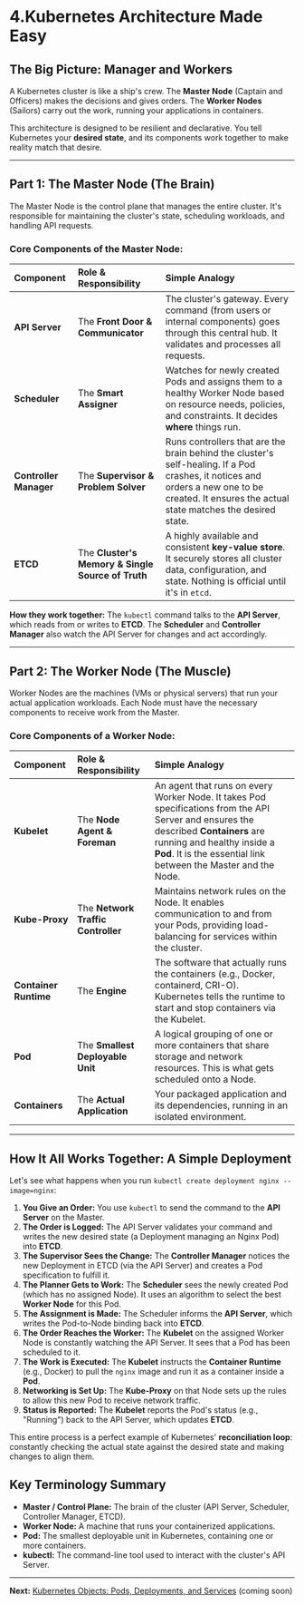 # 4.Kubernetes Architecture Made Easy

## The Big Picture: Manager and Workers

A Kubernetes cluster is like a ship's crew. The **Master Node** (Captain and Officers) makes the decisions and gives orders. The **Worker Nodes** (Sailors) carry out the work, running your applications in containers.

This architecture is designed to be resilient and declarative. You tell Kubernetes your **desired state**, and its components work together to make reality match that desire.

---

## Part 1: The Master Node (The Brain)

The Master Node is the control plane that manages the entire cluster. It's responsible for maintaining the cluster's state, scheduling workloads, and handling API requests.

### Core Components of the Master Node:

| Component | Role & Responsibility | Simple Analogy |
| :--- | :--- | :--- |
| **API Server** | The **Front Door & Communicator** | The cluster's gateway. Every command (from users or internal components) goes through this central hub. It validates and processes all requests. |
| **Scheduler** | The **Smart Assigner** | Watches for newly created Pods and assigns them to a healthy Worker Node based on resource needs, policies, and constraints. It decides **where** things run. |
| **Controller Manager** | The **Supervisor & Problem Solver** | Runs controllers that are the brain behind the cluster's self-healing. If a Pod crashes, it notices and orders a new one to be created. It ensures the actual state matches the desired state. |
| **ETCD** | The **Cluster's Memory & Single Source of Truth** | A highly available and consistent **key-value store**. It securely stores all cluster data, configuration, and state. Nothing is official until it's in `etcd`. |

**How they work together:** The `kubectl` command talks to the **API Server**, which reads from or writes to **ETCD**. The **Scheduler** and **Controller Manager** also watch the API Server for changes and act accordingly.

---

## Part 2: The Worker Node (The Muscle)

Worker Nodes are the machines (VMs or physical servers) that run your actual application workloads. Each Node must have the necessary components to receive work from the Master.

### Core Components of a Worker Node:

| Component | Role & Responsibility | Simple Analogy |
| :--- | :--- | :--- |
| **Kubelet** | The **Node Agent & Foreman** | An agent that runs on every Worker Node. It takes Pod specifications from the API Server and ensures the described **Containers** are running and healthy inside a **Pod**. It is the essential link between the Master and the Node. |
| **Kube-Proxy** | The **Network Traffic Controller** | Maintains network rules on the Node. It enables communication to and from your Pods, providing load-balancing for services within the cluster. |
| **Container Runtime** | The **Engine** | The software that actually runs the containers (e.g., Docker, containerd, CRI-O). Kubernetes tells the runtime to start and stop containers via the Kubelet. |
| **Pod** | The **Smallest Deployable Unit** | A logical grouping of one or more containers that share storage and network resources. This is what gets scheduled onto a Node. |
| **Containers** | The **Actual Application** | Your packaged application and its dependencies, running in an isolated environment. |

---

## How It All Works Together: A Simple Deployment

Let's see what happens when you run `kubectl create deployment nginx --image=nginx`:

1.  **You Give an Order:** You use `kubectl` to send the command to the **API Server** on the Master.
2.  **The Order is Logged:** The API Server validates your command and writes the new desired state (a Deployment managing an Nginx Pod) into **ETCD**.
3.  **The Supervisor Sees the Change:** The **Controller Manager** notices the new Deployment in ETCD (via the API Server) and creates a Pod specification to fulfill it.
4.  **The Planner Gets to Work:** The **Scheduler** sees the newly created Pod (which has no assigned Node). It uses an algorithm to select the best **Worker Node** for this Pod.
5.  **The Assignment is Made:** The Scheduler informs the **API Server**, which writes the Pod-to-Node binding back into **ETCD**.
6.  ️**The Order Reaches the Worker:** The **Kubelet** on the assigned Worker Node is constantly watching the API Server. It sees that a Pod has been scheduled to it.
7.  ️**The Work is Executed:** The **Kubelet** instructs the **Container Runtime** (e.g., Docker) to pull the `nginx` image and run it as a container inside a **Pod**.
8.  **Networking is Set Up:** The **Kube-Proxy** on that Node sets up the rules to allow this new Pod to receive network traffic.
9.  **Status is Reported:** The **Kubelet** reports the Pod's status (e.g., "Running") back to the API Server, which updates **ETCD**.

This entire process is a perfect example of Kubernetes' **reconciliation loop**: constantly checking the actual state against the desired state and making changes to align them.

## Key Terminology Summary

*   **Master / Control Plane:** The brain of the cluster (API Server, Scheduler, Controller Manager, ETCD).
*   **Worker Node:** A machine that runs your containerized applications.
*   **Pod:** The smallest deployable unit in Kubernetes, containing one or more containers.
*   **kubectl:** The command-line tool used to interact with the cluster's API Server.

---

**Next:** [Kubernetes Objects: Pods, Deployments, and Services](./06-kubernetes-objects-pods-deployments-services.md) (coming soon)
